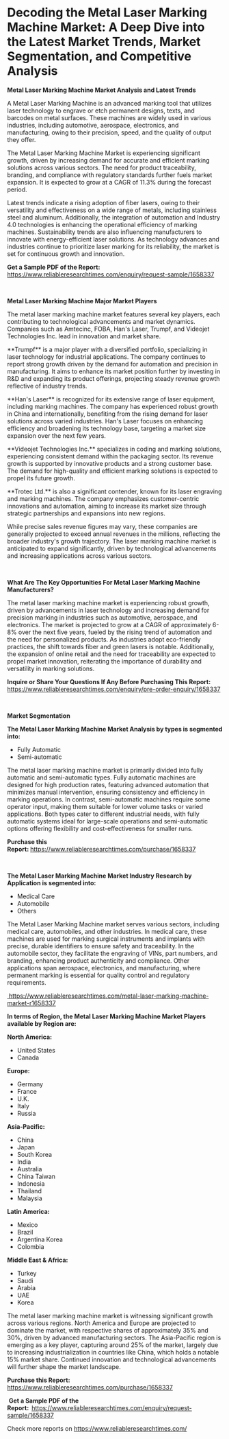 <p><h1>Decoding the Metal Laser Marking Machine Market: A Deep Dive into the Latest Market Trends, Market Segmentation, and Competitive Analysis</h1></p><p><strong>Metal Laser Marking Machine Market Analysis and Latest Trends</strong></p>
<p><p>A Metal Laser Marking Machine is an advanced marking tool that utilizes laser technology to engrave or etch permanent designs, texts, and barcodes on metal surfaces. These machines are widely used in various industries, including automotive, aerospace, electronics, and manufacturing, owing to their precision, speed, and the quality of output they offer. </p><p>The Metal Laser Marking Machine Market is experiencing significant growth, driven by increasing demand for accurate and efficient marking solutions across various sectors. The need for product traceability, branding, and compliance with regulatory standards further fuels market expansion. It is expected to grow at a CAGR of 11.3% during the forecast period. </p><p>Latest trends indicate a rising adoption of fiber lasers, owing to their versatility and effectiveness on a wide range of metals, including stainless steel and aluminum. Additionally, the integration of automation and Industry 4.0 technologies is enhancing the operational efficiency of marking machines. Sustainability trends are also influencing manufacturers to innovate with energy-efficient laser solutions. As technology advances and industries continue to prioritize laser marking for its reliability, the market is set for continuous growth and innovation.</p></p>
<p><strong>Get a Sample PDF of the Report:&nbsp;</strong> <a href="https://www.reliableresearchtimes.com/enquiry/request-sample/1658337?utm_campaign=3322&utm_medium=2&utm_source=Github&utm_content=ia&utm_term=08042025&utm_id=metal-laser-marking-machine">https://www.reliableresearchtimes.com/enquiry/request-sample/1658337</a></p>
<p>&nbsp;</p>
<p><strong>Metal Laser Marking Machine Major Market Players</strong></p>
<p><p>The metal laser marking machine market features several key players, each contributing to technological advancements and market dynamics. Companies such as Amtecinc, FOBA, Han's Laser, Trumpf, and Videojet Technologies Inc. lead in innovation and market share.</p><p>**Trumpf** is a major player with a diversified portfolio, specializing in laser technology for industrial applications. The company continues to report strong growth driven by the demand for automation and precision in manufacturing. It aims to enhance its market position further by investing in R&D and expanding its product offerings, projecting steady revenue growth reflective of industry trends.</p><p>**Han's Laser** is recognized for its extensive range of laser equipment, including marking machines. The company has experienced robust growth in China and internationally, benefiting from the rising demand for laser solutions across varied industries. Han's Laser focuses on enhancing efficiency and broadening its technology base, targeting a market size expansion over the next few years.</p><p>**Videojet Technologies Inc.** specializes in coding and marking solutions, experiencing consistent demand within the packaging sector. Its revenue growth is supported by innovative products and a strong customer base. The demand for high-quality and efficient marking solutions is expected to propel its future growth.</p><p>**Trotec Ltd.** is also a significant contender, known for its laser engraving and marking machines. The company emphasizes customer-centric innovations and automation, aiming to increase its market size through strategic partnerships and expansions into new regions.</p><p>While precise sales revenue figures may vary, these companies are generally projected to exceed annual revenues in the millions, reflecting the broader industry's growth trajectory. The laser marking machine market is anticipated to expand significantly, driven by technological advancements and increasing applications across various sectors.</p></p>
<p>&nbsp;</p>
<p><strong>What Are The Key Opportunities For Metal Laser Marking Machine Manufacturers?</strong></p>
<p><p>The metal laser marking machine market is experiencing robust growth, driven by advancements in laser technology and increasing demand for precision marking in industries such as automotive, aerospace, and electronics. The market is projected to grow at a CAGR of approximately 6-8% over the next five years, fueled by the rising trend of automation and the need for personalized products. As industries adopt eco-friendly practices, the shift towards fiber and green lasers is notable. Additionally, the expansion of online retail and the need for traceability are expected to propel market innovation, reiterating the importance of durability and versatility in marking solutions.</p></p>
<p><strong>Inquire or Share Your Questions If Any Before Purchasing This Report:</strong> <a href="https://www.reliableresearchtimes.com/enquiry/pre-order-enquiry/1658337?utm_campaign=3322&utm_medium=2&utm_source=Github&utm_content=ia&utm_term=08042025&utm_id=metal-laser-marking-machine">https://www.reliableresearchtimes.com/enquiry/pre-order-enquiry/1658337</a></p>
<p>&nbsp;</p>
<p><strong>Market Segmentation</strong></p>
<p><strong>The Metal Laser Marking Machine Market Analysis by types is segmented into:</strong></p>
<p><ul><li>Fully Automatic</li><li>Semi-automatic</li></ul></p>
<p><p>The metal laser marking machine market is primarily divided into fully automatic and semi-automatic types. Fully automatic machines are designed for high production rates, featuring advanced automation that minimizes manual intervention, ensuring consistency and efficiency in marking operations. In contrast, semi-automatic machines require some operator input, making them suitable for lower volume tasks or varied applications. Both types cater to different industrial needs, with fully automatic systems ideal for large-scale operations and semi-automatic options offering flexibility and cost-effectiveness for smaller runs.</p></p>
<p><strong>Purchase this Report:&nbsp;</strong><a href="https://www.reliableresearchtimes.com/purchase/1658337?utm_campaign=3322&utm_medium=2&utm_source=Github&utm_content=ia&utm_term=08042025&utm_id=metal-laser-marking-machine">https://www.reliableresearchtimes.com/purchase/1658337</a></p>
<p>&nbsp;</p>
<p><strong>The Metal Laser Marking Machine Market Industry Research by Application is segmented into:</strong></p>
<p><ul><li>Medical Care</li><li>Automobile</li><li>Others</li></ul></p>
<p><p>The Metal Laser Marking Machine market serves various sectors, including medical care, automobiles, and other industries. In medical care, these machines are used for marking surgical instruments and implants with precise, durable identifiers to ensure safety and traceability. In the automobile sector, they facilitate the engraving of VINs, part numbers, and branding, enhancing product authenticity and compliance. Other applications span aerospace, electronics, and manufacturing, where permanent marking is essential for quality control and regulatory requirements.</p></p>
<p><a href="https://www.reliableresearchtimes.com/metal-laser-marking-machine-market-r1658337?utm_campaign=3322&utm_medium=2&utm_source=Github&utm_content=ia&utm_term=08042025&utm_id=metal-laser-marking-machine">&nbsp;https://www.reliableresearchtimes.com/metal-laser-marking-machine-market-r1658337</a></p>
<p><strong>In terms of Region, the Metal Laser Marking Machine Market Players available by Region are:</strong></p>
<p>
    <p> <strong> North America: </strong>
        <ul>
            <li>United States</li>
            <li>Canada</li>
        </ul>
        </p> 
    <p> <strong> Europe: </strong>
        <ul>
            <li>Germany</li>
            <li>France</li>
            <li>U.K.</li>
            <li>Italy</li>
            <li>Russia</li>
        </ul>
        </p> 
    <p> <strong> Asia-Pacific: </strong>
        <ul>
            <li>China</li>
            <li>Japan</li>
            <li>South Korea</li>
            <li>India</li>
            <li>Australia</li>
            <li>China Taiwan</li>
            <li>Indonesia</li>
            <li>Thailand</li>
            <li>Malaysia</li>
        </ul>
        </p> 
    <p> <strong> Latin America: </strong>
        <ul>
            <li>Mexico</li>
            <li>Brazil</li>
            <li>Argentina Korea</li>
            <li>Colombia</li>
        </ul>
        </p> 
    <p> <strong> Middle East & Africa: </strong>
        <ul>
            <li>Turkey</li>
            <li>Saudi</li>
            <li>Arabia</li>
            <li>UAE</li>
            <li>Korea</li>
        </ul>
    </p>
    </p>
<p><p>The metal laser marking machine market is witnessing significant growth across various regions. North America and Europe are projected to dominate the market, with respective shares of approximately 35% and 30%, driven by advanced manufacturing sectors. The Asia-Pacific region is emerging as a key player, capturing around 25% of the market, largely due to increasing industrialization in countries like China, which holds a notable 15% market share. Continued innovation and technological advancements will further shape the market landscape.</p></p>
<p><strong>Purchase this Report: </strong><a href="https://www.reliableresearchtimes.com/purchase/1658337?utm_campaign=3322&utm_medium=2&utm_source=Github&utm_content=ia&utm_term=08042025&utm_id=metal-laser-marking-machine">https://www.reliableresearchtimes.com/purchase/1658337</a></p>
<p>&nbsp;<strong>Get a Sample PDF of the Report:&nbsp;&nbsp;</strong><a href="https://www.reliableresearchtimes.com/enquiry/request-sample/1658337?utm_campaign=3322&utm_medium=2&utm_source=Github&utm_content=ia&utm_term=08042025&utm_id=metal-laser-marking-machine">https://www.reliableresearchtimes.com/enquiry/request-sample/1658337</a></p>
<p><strong></strong></p>
<p>Check more reports on <a href="https://www.reliableresearchtimes.com/?utm_campaign=3322&utm_medium=2&utm_source=Github&utm_content=ia&utm_term=08042025&utm_id=metal-laser-marking-machine">https://www.reliableresearchtimes.com/</a></p>